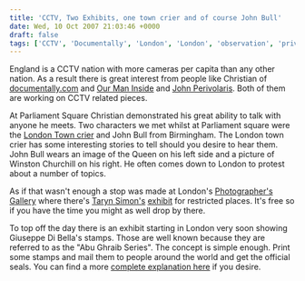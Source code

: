 ```yaml
---
title: 'CCTV, Two Exhibits, one town crier and of course John Bull'
date: Wed, 10 Oct 2007 21:03:46 +0000
draft: false
tags: ['CCTV', 'Documentally', 'London', 'London', 'observation', 'privacy', 'surveillance']
---
```


England is a CCTV nation with more cameras per capita than any other nation. As a result there is great interest from people like Christian of [documentally.com](http://www.documentally.com/) and [Our Man Inside](http://www.ourmaninside.com/) and [John Perivolaris](http://www.johnperivolaris.com/). Both of them are working on CCTV related pieces.

At Parliament Square Christian demonstrated his great ability to talk with anyone he meets. Two characters we met whilst at Parliament square were the [London Town crier](http://www.londonstowncrier.co.uk/) and John Bull from Birmingham. The London town crier has some interesting stories to tell should you desire to hear them. John Bull wears an image of the Queen on his left side and a picture of Winston Churchill on his right. He often comes down to London to protest about a number of topics.

As if that wasn't enough a stop was made at London's [Photographer's Gallery](http://www.photonet.org.uk/) where there's [Taryn Simon's](http://www.tarynsimon.com/) [exhibit](http://www.photonet.org.uk/index.php?plid=852) for restricted places. It's free so if you have the time you might as well drop by there.

To top off the day there is an exhibit starting in London very soon showing Giuseppe Di Bella's stamps. Those are well known because they are referred to as the "Abu Ghraib Series". The concept is simple enough. Print some stamps and mail them to people around the world and get the official seals. You can find a more [complete explanation here](http://thedemocraticimage.opendemocracy.net/2007/04/25/the-story-behind-the-abu-ghraib-series/) if you desire.